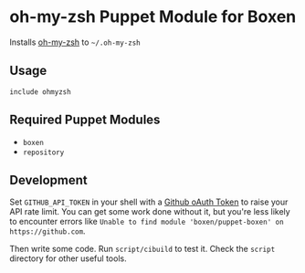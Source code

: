 # oh-my-zsh Puppet Module for Boxen

Installs [oh-my-zsh](https://github.com/robbyrussell/oh-my-zsh) to ``~/.oh-my-zsh``

## Usage

```
include ohmyzsh
```

## Required Puppet Modules

* `boxen`
* `repository`

## Development

Set `GITHUB_API_TOKEN` in your shell with a [Github oAuth Token](https://help.github.com/articles/creating-an-oauth-token-for-command-line-use) to raise your API rate limit. You can get some work done without it, but you're less likely to encounter errors like `Unable to find module 'boxen/puppet-boxen' on https://github.com`.

Then write some code. Run `script/cibuild` to test it. Check the `script`
directory for other useful tools.